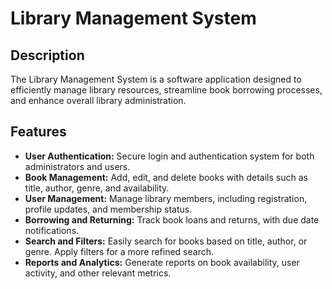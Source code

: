 # Library Management System

## Description
The Library Management System is a software application designed to efficiently manage library resources, streamline book borrowing processes, and enhance overall library administration.

## Features
- **User Authentication:** Secure login and authentication system for both administrators and users.
- **Book Management:** Add, edit, and delete books with details such as title, author, genre, and availability.
- **User Management:** Manage library members, including registration, profile updates, and membership status.
- **Borrowing and Returning:** Track book loans and returns, with due date notifications.
- **Search and Filters:** Easily search for books based on title, author, or genre. Apply filters for a more refined search.
- **Reports and Analytics:** Generate reports on book availability, user activity, and other relevant metrics.
